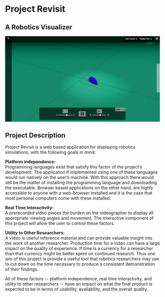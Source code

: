 # Project Revisit  
## A Robotics Visualizer  
![Screen capture of Revisit](/assets/images/readme.png)
## Project Description  
Project Revisit is a web based application for displaying robotics simulations, with the following goals in mind:  

**Platform independence:**  
Programming languages exist that satisfy this factor of the project’s development. The application if implemented using one of these languages would run natively on the user’s machine. With this approach there would still be the matter of installing the programming language and downloading the executable. Browser based applications on the other hand, are highly accessible to anyone with a web-browser installed and it is the case that most personal computers come with these installed.  

**Real Time Interactivity:**  
A prerecorded video places the burden on the videographer to display all appropriate viewing angles and movement. The interactive component of this project will allow the user to control these factors.  

**Utility to Other Researchers:**  
A video is useful reference material and can provide valuable insight into the work of another researcher. Production time for a video can have a large impact on the quality of experience. If time is a currency for a researcher than that currency might be better spent on continued research. Thus one aim of this project is provide a useful tool that robotics researchers may use to cut down on the time necessary to produce a consistent demonstration of their findings.  

All of these factors -- platform independence, real time interactivity, and utility to other researchers -- have an impact on what the final product is expected to be in terms of usability, availability, and the overall quality.
